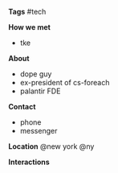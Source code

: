 **Tags**
#tech

**How we met**
- tke

**About**
- dope guy 
- ex-president of cs-foreach
- palantir FDE

**Contact**
- phone
- messenger

**Location**
@new york
@ny

**Interactions**